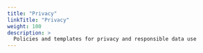 ```yaml
---
title: "Privacy"
linkTitle: "Privacy"
weight: 100
description: >
  Policies and templates for privacy and responsible data use 
---
```

